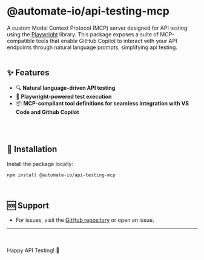 
# @automate-io/api-testing-mcp

A custom Model Context Protocol (MCP) server designed for API testing using the [Playwright](https://playwright.dev/) library. This package exposes a suite of MCP-compatible tools that enable GitHub Copilot to interact with your API endpoints through natural language prompts, simplifying api testing. 
<br>
<br>

## ✨ Features

- 🔍 **Natural language-driven API testing** 
- 🧪 **Playwright-powered test execution** 
- 📦 **MCP-compliant tool definitions for seamless integration with VS Code and Github Copilot**
<br>
<br>

## 🚀 Installation

Install the package locally:

```bash
npm install @automate-io/api-testing-mcp
```
<br>

## 🆘 Support

- For issues, visit the [GitHub repository](https://github.com/Naveen-Automation/mcp-server) or open an issue.


---
<br>
<br>
Happy API Testing! 🚀

